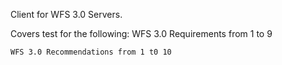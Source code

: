 Client for WFS 3.0 Servers.

Covers test for the following:
	WFS 3.0 Requirements from 1 to 9

	WFS 3.0 Recommendations from 1 t0 10